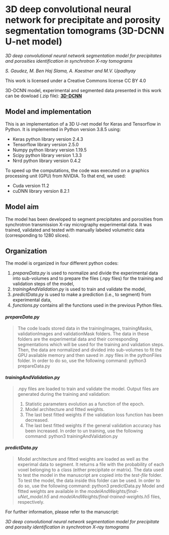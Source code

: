 # 3D deep convolutional neural network for precipitate and porosity segmentation tomograms (3D-DCNN U-net model)


*3D deep convolutional neural network segmentation model for precipitates and porosities identification in synchrotron X-ray tomograms*

*S. Gaudez, M. Ben Haj Slama, A. Kaestner and M.V. Upadhyay*

This work is licensed under a Creative Commons license CC BY 4.0

3D-DCNN model, experimental and segmented data presented in this work can be dowload (.zip file):
**[3D-DCNN](https://mycore.core-cloud.net/index.php/s/Ykz9uL5o0rv9bSz)**

## Model and implementation
This is an implementation of a 3D U-net model for Keras and Tensorflow in Python.
It is implemented in Python version 3.8.5 using:
- Keras python library version 2.4.3
- Tensorflow library version 2.5.0
- Numpy python library version 1.19.5
- Scipy python library version 1.3.3
- Nrrd python library version 0.4.2

To speed up the computations, the code was executed on a graphics processing unit (GPU) from NVIDIA.
To that end, we used:
- Cuda version 11.2
- cuDNN library version 8.2.1


## Model aim
The model has been developed to segment precipitates and porosities from synchrotron transmission X-ray micrography experimental data.
It was trained, validated and tested with manually labeled volumetric data (corresponding to 1280 slices).


## Organization
The model is organized in four different python codes:
1) *prepareData.py* is used to normalize and divide the experimental data into sub-volumes and to prepare the files (.npy files) for the training and validation steps of the model,
2) *trainingAndValidation.py* is used to train and validate the model,
3) *predictData.py* is used to make a prediction (i.e., to segment) from experimental data,
4) *functions.py* contains all the functions used in the previous Python files.


#### *prepareData.py*
>
> The code loads stored data in the trainingImages, trainingMasks, validationImages and validationMask folders.
> The data in these folders are the experimental data and their corresponding segmentations which will be used for the training and validation steps.
> Then, the data are normalized and divided into sub-volumes to fit the GPU available memory and then saved in .npy files in the pythonFiles folder.
> In order to do so, use the following command: python3 prepareData.py


#### *trainingAndValidation.py*

> .npy files are loaded to train and validate the model.
> Output files are generated during the training and validation:
> 1. Statistic parameters evolution as a function of the epoch.
> 2. Model architecture and fitted weights.
> 3. The last best fitted weights if the validation loss function has been decreased.
> 4. The last best fitted weights if the general validation accuracy has been increased.
> In order to un training, use the following command: python3 trainingAndValidation.py


#### *predictData.py*

> Model architecture and fitted weights are loaded as well as the experimal data to segment.
> It returns a file with the probability of each voxel belonging to a class (either precipitate or matrix).
> The data used to test the model in the manuscript are copied into the *test-file* folder. To test the model, the data inside this folder can be used.
> In order to do so, use the following command: python3 predictData.py
> Model and fitted weights are available in the *modelAndWeights/final-uNet_model.h5* and *modelAndWeights/final-trained-weights.h5* files, respectively.



For further information, please refer to the manuscript:

*3D deep convolutional neural network segmentation model for precipitate and porosity identification in synchrotron X-ray tomograms*
